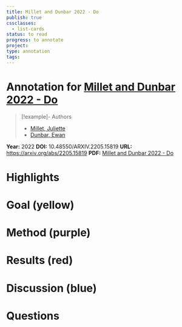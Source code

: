 ```yaml
---
title: Millet and Dunbar 2022 - Do
publish: true
cssclasses:
  - list-cards
status: to read
progress: to annotate
project:
type: annotation
tags:
---
```

# Annotation for [Millet and Dunbar 2022 - Do](Papers/References/Millet%20and%20Dunbar%202022%20-%20Do)

> [!example]- Authors
> - [Millet, Juliette](Papers/People/Millet%20Juliette)
> - [Dunbar, Ewan](Papers/People/Dunbar%20Ewan)

**Year:** 2022
**DOI:** 10.48550/ARXIV.2205.15819
**URL:** https://arxiv.org/abs/2205.15819
**PDF:** [Millet and Dunbar 2022 - Do](Papers/PDFs/Millet%20and%20Dunbar%202022%20-%20Do%20self-supervised%20speech%20models%20develop%20human-like%20perception%20biases.pdf)

# Highlights


# Goal (yellow)


# Method (purple)


# Results (red)


# Discussion (blue)


# Questions

